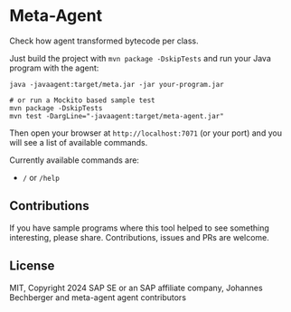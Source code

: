 Meta-Agent
==========
Check how agent transformed bytecode per class.

Just build the project with `mvn package -DskipTests` and run your Java program with the agent:

```shell
java -javaagent:target/meta.jar -jar your-program.jar

# or run a Mockito based sample test
mvn package -DskipTests
mvn test -DargLine="-javaagent:target/meta-agent.jar"
```

Then open your browser at `http://localhost:7071` (or your port) and
you will see a list of available commands.

Currently available commands are:
- `/` or `/help`

Contributions
-------------
If you have sample programs where this tool helped to see something interesting, please share.
Contributions, issues and PRs are welcome.

License
-------
MIT, Copyright 2024 SAP SE or an SAP affiliate company, Johannes Bechberger
and meta-agent agent contributors
